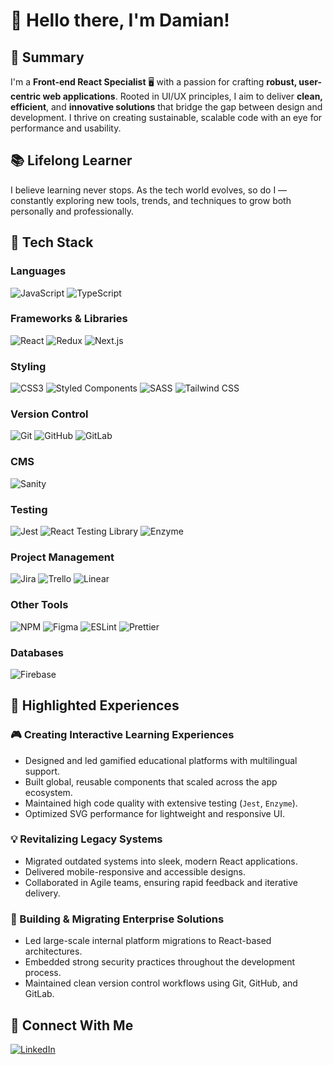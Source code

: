 # 👋 Hello there, I'm Damian!

## 🚀 Summary

I'm a **Front-end React Specialist** 🖥 with a passion for crafting **robust, user-centric web applications**. Rooted in UI/UX principles, I aim to deliver **clean, efficient**, and **innovative solutions** that bridge the gap between design and development. I thrive on creating sustainable, scalable code with an eye for performance and usability.

## 📚 Lifelong Learner

I believe learning never stops. As the tech world evolves, so do I — constantly exploring new tools, trends, and techniques to grow both personally and professionally.

## 🔧 Tech Stack

### **Languages**
![JavaScript](https://img.shields.io/badge/-JavaScript-F7DF1E?style=flat-square&logo=javascript&logoColor=black)
![TypeScript](https://img.shields.io/badge/TypeScript-3178C6?logo=TypeScript&logoColor=FFF&style=flat-square)

### **Frameworks & Libraries**
![React](https://img.shields.io/badge/-React-61DAFB?style=flat-square&logo=react&logoColor=white)
![Redux](https://img.shields.io/badge/redux-%23593d88.svg?style=flat-square&logo=redux&logoColor=white)
![Next.js](https://img.shields.io/badge/next.js-000000?style=flat-square&logo=nextdotjs&logoColor=white)

### **Styling**
![CSS3](https://img.shields.io/badge/CSS3-1572B6?style=flat-square&logo=css3&logoColor=white)
![Styled Components](https://img.shields.io/badge/-Styled_Components-DB7093?style=flat-square&logo=styled-components&logoColor=white)
![SASS](https://img.shields.io/badge/SASS-hotpink.svg?style=flat-square&logo=SASS&logoColor=white)
![Tailwind CSS](https://img.shields.io/badge/TailwindCSS-38B2AC?style=flat-square&logo=tailwind-css&logoColor=white)

### **Version Control**
![Git](https://img.shields.io/badge/-Git-F05032?style=flat-square&logo=git&logoColor=white)
![GitHub](https://img.shields.io/badge/-GitHub-181717?style=flat-square&logo=github)
![GitLab](https://img.shields.io/badge/gitlab-%23181717.svg?style=flat-square&logo=gitlab&logoColor=white)

### **CMS**
![Sanity](https://img.shields.io/badge/Sanity.io-F03E2F?style=flat-square&logo=sanity&logoColor=white)

### **Testing**
![Jest](https://img.shields.io/badge/-jest-%23C21325?style=flat-square&logo=jest&logoColor=white)
![React Testing Library](https://img.shields.io/badge/-TestingLibrary-%23E33332?style=flat-square&logo=testing-library&logoColor=white)
![Enzyme](https://img.shields.io/badge/Enzyme-00BFFF?style=flat-square)

### **Project Management**
![Jira](https://img.shields.io/badge/jira-%230A0FFF.svg?style=flat-square&logo=jira&logoColor=white)
![Trello](https://img.shields.io/badge/Trello-%23026AA7.svg?style=flat-square&logo=Trello&logoColor=white)
![Linear](https://img.shields.io/badge/Linear-5E6AD2?style=flat-square&logo=linear&logoColor=white)

### **Other Tools**
![NPM](https://img.shields.io/badge/NPM-%23CB3837.svg?style=flat-square&logo=npm&logoColor=white)
![Figma](https://img.shields.io/badge/figma-%23F24E1E.svg?style=flat-square&logo=figma&logoColor=white)
![ESLint](https://img.shields.io/badge/ESLint-4B3263?style=flat-square&logo=eslint&logoColor=white)
![Prettier](https://img.shields.io/badge/code_style-prettier-ff69b4.svg?style=flat-square)

### **Databases**
![Firebase](https://img.shields.io/badge/Firebase-039BE5?style=flat-square&logo=Firebase&logoColor=white)

## 🌟 Highlighted Experiences

### 🎮 Creating Interactive Learning Experiences

- Designed and led gamified educational platforms with multilingual support.
- Built global, reusable components that scaled across the app ecosystem.
- Maintained high code quality with extensive testing (`Jest`, `Enzyme`).
- Optimized SVG performance for lightweight and responsive UI.

### 💡 Revitalizing Legacy Systems

- Migrated outdated systems into sleek, modern React applications.
- Delivered mobile-responsive and accessible designs.
- Collaborated in Agile teams, ensuring rapid feedback and iterative delivery.

### 🏰 Building & Migrating Enterprise Solutions

- Led large-scale internal platform migrations to React-based architectures.
- Embedded strong security practices throughout the development process.
- Maintained clean version control workflows using Git, GitHub, and GitLab.


## 🔗 Connect With Me

[![LinkedIn](https://img.shields.io/badge/-LinkedIn-0077B5?style=flat-square&logo=linkedin&logoColor=white)](https://www.linkedin.com/in/damian-medrano/)


